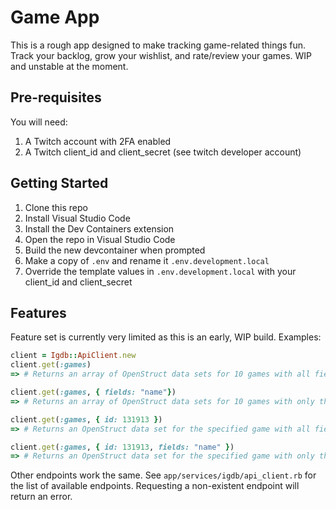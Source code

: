 # Game App

This is a rough app designed to make tracking game-related things fun.
Track your backlog, grow your wishlist, and rate/review your games.
WIP and unstable at the moment.

## Pre-requisites
You will need:
1. A Twitch account with 2FA enabled
1. A Twitch client_id and client_secret (see twitch developer account)

## Getting Started
1. Clone this repo
1. Install Visual Studio Code
1. Install the Dev Containers extension
1. Open the repo in Visual Studio Code
1. Build the new devcontainer when prompted
1. Make a copy of `.env` and rename it `.env.development.local`
1. Override the template values in `.env.development.local` with your client_id and client_secret

## Features
Feature set is currently very limited as this is an early, WIP build.  Examples:

```ruby
client = Igdb::ApiClient.new
client.get(:games)
=> # Returns an array of OpenStruct data sets for 10 games with all fields included

client.get(:games, { fields: "name"})
=> # Returns an array of OpenStruct data sets for 10 games with only the "name" field included

client.get(:games, { id: 131913 })
=> # Returns an OpenStruct data set for the specified game with all fields included

client.get(:games, { id: 131913, fields: "name" })
=> # Returns an OpenStruct data set for the specified game with only the "name" field included
```

Other endpoints work the same.  See `app/services/igdb/api_client.rb` for the list of available endpoints.  Requesting a non-existent endpoint will return an error.

